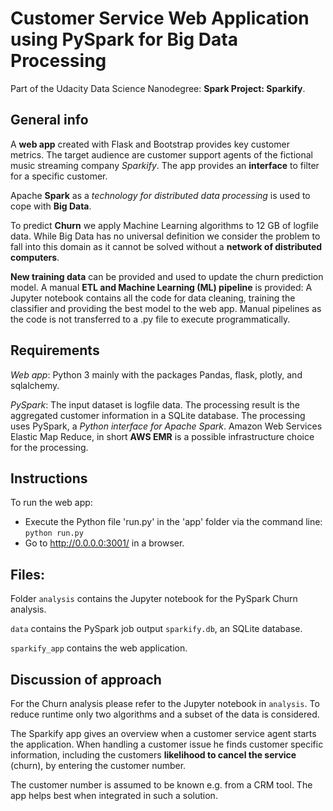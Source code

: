 # Customer Service Web Application using PySpark for Big Data Processing
Part of the Udacity Data Science Nanodegree: __Spark Project: Sparkify__.

## General info
A __web app__ created with Flask and Bootstrap provides key customer metrics. The target audience are customer support agents of the fictional music streaming company _Sparkify_. The app provides an __interface__ to filter for a specific customer.

Apache __Spark__ as a _technology for distributed data processing_ is used to cope with __Big Data__.

To predict __Churn__ we apply Machine Learning algorithms to 12 GB of logfile data. While Big Data has no universal definition we consider the problem to fall into this domain as it cannot be solved without a __network of distributed computers__.

__New training data__ can be provided and used to update the churn prediction model. A manual __ETL and Machine Learning (ML) pipeline__ is provided: A Jupyter notebook contains all the code for data cleaning, training the classifier and providing the best model to the web app. Manual pipelines as the code is not transferred to a .py file to execute programmatically.

## Requirements
_Web app_: Python 3 mainly with the packages Pandas, flask, plotly, and sqlalchemy.

_PySpark_: The input dataset is logfile data. The processing result is the aggregated customer information in a SQLite database. The processing uses PySpark, a _Python interface for Apache Spark_. Amazon Web Services Elastic Map Reduce, in short __AWS EMR__ is a possible infrastructure choice for the processing.

## Instructions
To run the web app:
- Execute the Python file 'run.py' in the 'app' folder via the command line:
    `python run.py`
- Go to http://0.0.0.0:3001/ in a browser.

## Files:
Folder `analysis` contains the Jupyter notebook for the PySpark Churn analysis.

`data` contains the PySpark job output `sparkify.db`, an SQLite database.

`sparkify_app` contains the web application.

## Discussion of approach
For the Churn analysis please refer to the Jupyter notebook in `analysis`. To reduce runtime only two algorithms and a subset of the data is considered.

The Sparkify app gives an overview when a customer service agent starts the application. When handling a customer issue he finds customer specific information, including the customers __likelihood to cancel the service__ (churn), by entering the customer number.

The customer number is assumed to be known e.g. from a CRM tool. The app helps best when integrated in such a solution.
